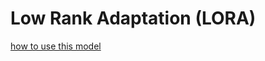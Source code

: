 # Low Rank Adaptation (LORA)

[how to use this model](https://huggingface.co/igoramf/lora-pt-sentiment-analysis)
